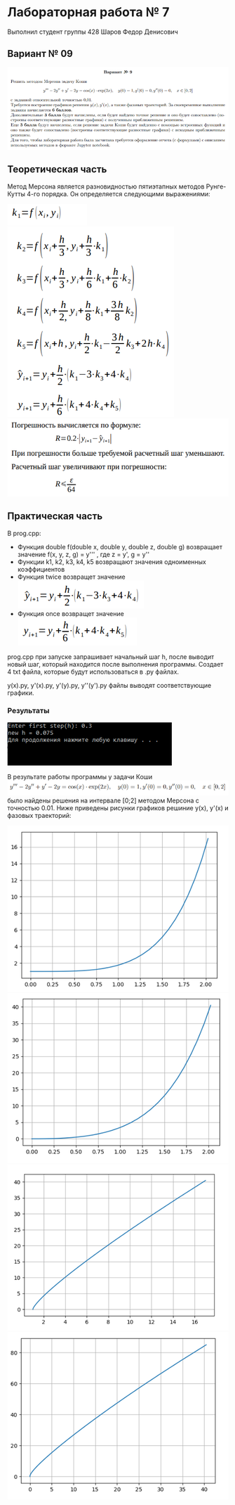# Лабораторная работа № 7

Выполнил студент группы 428 
Шаров Федор Денисович

## Вариант № 09

![](1.png)

## Теоретическая часть

Метод Мерсона является разновидностью пятиэтапных методов Рунге-Кутты 4-го порядка. Он определяется следующими выражениями:

![](2.png)
![](3.png)
![](4.png)

## Практическая часть

В prog.cpp:
* Функция double f(double x, double y, double z, double g) возвращает значение f(x, y, z, g) = y''' , где z = y', g = y''
* Функции k1, k2, k3, k4, k5 возвращают значения одноименных коэффициентов
* Функция twice возвращет значение ![](5.png)
* Функция once возвращет значение ![](6.png)

prog.cpp при запуске запрашивает начальный шаг h, после выводит новый шаг, который находится после выполнения программы.
Создает 4 txt файла, которые будут использоваться в .py файлах.

y(x).py, y'(x).py, y'(y).py, y''(y').py файлы выводят соответствующие графики.

### Результаты

![](7.png)

В результате работы программы у задачи Коши
![](8.png)
было найдены решения на интервале [0;2] методом Мерсона с точностью 0.01. Ниже приведены рисунки графиков решиние y(x), y'(x) и фазовых траекторий:

![](9.png)
![](10.png)
![](11.png)
![](12.png)
